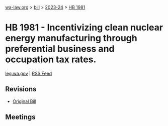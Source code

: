 [wa-law.org](/) > [bill](/bill/) > [2023-24](/bill/2023-24/) > [HB 1981](/bill/2023-24/hb/1981/)

# HB 1981 - Incentivizing clean nuclear energy manufacturing through preferential business and occupation tax rates.
[leg.wa.gov](https://app.leg.wa.gov/billsummary?BillNumber=1981&Year=2023&Initiative=false) | [RSS Feed](./rss.xml)

## Revisions
* [Original Bill](1/)

## Meetings